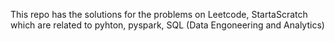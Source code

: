 This repo has the solutions for the problems on Leetcode, StartaScratch which are related to pyhton, pyspark, SQL (Data Engoneering and Analytics)
